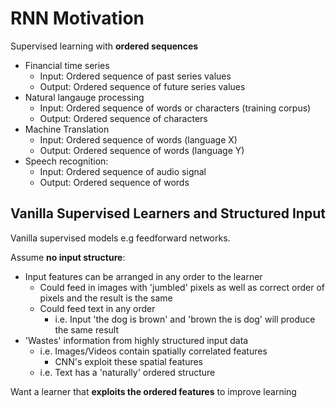 # RNN Motivation
Supervised learning with **ordered sequences**
* Financial time series
    * Input: Ordered sequence of past series values
    * Output: Ordered sequence of future series values
* Natural langauge processing
    * Input: Ordered sequence of words or characters (training corpus)
    * Output: Ordered sequence of characters
* Machine Translation
    * Input: Ordered sequence of words (language X)
    * Output: Ordered sequence of words (language Y)
* Speech recognition:
    * Input: Ordered sequence of audio signal
    * Output: Ordered sequence of words

## Vanilla Supervised Learners and Structured Input
Vanilla supervised models e.g feedforward networks.

Assume **no input structure**:
* Input features can be arranged in any order to the learner
    * Could feed in images with 'jumbled' pixels as well as correct order of pixels and the result is the same
    * Could feed text in any order
        * i.e. Input 'the dog is brown' and 'brown the is dog' will produce the same result
* 'Wastes' information from highly structured input data
    * i.e. Images/Videos contain spatially correlated features
        * CNN's exploit these spatial features
    * i.e. Text has a 'naturally' ordered structure

Want a learner that **exploits the ordered features** to improve learning